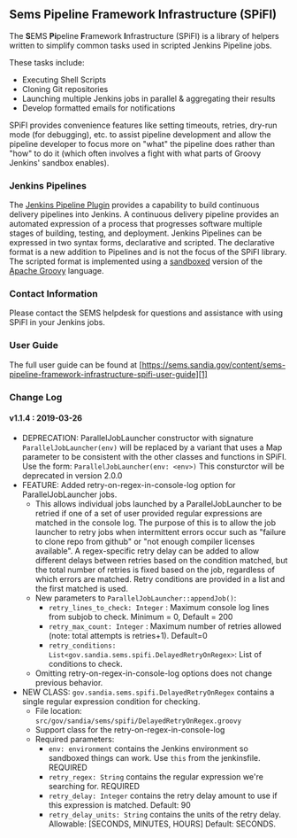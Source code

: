 Sems Pipeline Framework Infrastructure (SPiFI)
----------------------------------------------
The **S**EMS **Pi**peline **F**ramework **I**nfrastructure (SPiFI) is a library
of helpers written to simplify common tasks used in scripted Jenkins Pipeline
jobs.

These tasks include:

- Executing Shell Scripts
- Cloning Git repositories
- Launching multiple Jenkins jobs in parallel & aggregating their results
- Develop formatted emails for notifications

SPiFI provides convenience features like setting timeouts, retries, dry-run mode
(for debugging), etc. to assist pipeline development and allow the pipeline
developer to focus more on "what" the pipeline does rather than "how" to do it
(which often involves a fight with what parts of Groovy Jenkins' sandbox enables).

### Jenkins Pipelines
The [Jenkins Pipeline Plugin][2] provides a capability to build continuous
delivery pipelines into Jenkins.  A continuous delivery pipeline provides an
automated expression of a process that progresses software multiple stages of
building, testing, and deployment.  Jenkins Pipelines can be expressed in two
syntax forms, declarative and scripted.  The declarative format is a new
addition to Pipelines and is not the focus of the SPiFI library.
The scripted format is implemented using a [sandboxed][4] version of the
[Apache Groovy][3] language.

### Contact Information
Please contact the SEMS helpdesk for questions and assistance with using SPiFI
in your Jenkins jobs.

### User Guide
The full user guide can be found at
[https://sems.sandia.gov/content/sems-pipeline-framework-infrastructure-spifi-user-guide][1]


### Change Log

#### v1.1.4 : 2019-03-26
- DEPRECATION: ParallelJobLauncher constructor with signature `ParallelJobLauncher(env)` will be replaced by a variant that uses
  a Map parameter to be consistent with the other classes and functions in SPiFI.  Use the form: `ParallelJobLauncher(env: <env>)`
  This consturctor will be deprecated in version 2.0.0
- FEATURE: Added retry-on-regex-in-console-log option for ParallelJobLauncher jobs.
  - This allows individual jobs launched by a ParallelJobLauncher to be retried if one of a set of user provided regular expressions
    are matched in the console log.  The purpose of this is to allow the job launcher to retry jobs when intermittent errors
    occur such as "failure to clone repo from github" or "not enough compiler licenses available".
    A regex-specific retry delay can be added to allow different delays between retries based on the condition matched, but the
    total number of retries is fixed based on the job, regardless of which errors are matched.
    Retry conditions are provided in a list and the first matched is used.
  - New parameters to `ParallelJobLauncher::appendJob()`:
    - `retry_lines_to_check: Integer` : Maximum console log lines from subjob to check. Minimum = 0, Default = 200
    - `retry_max_count: Integer` : Maximum number of retries allowed (note: total attempts is retries+1). Default=0
    - `retry_conditions: List<gov.sandia.sems.spifi.DelayedRetryOnRegex>`: List of conditions to check.
  - Omitting retry-on-regex-in-console-log options does not change previous behavior.
- NEW CLASS: `gov.sandia.sems.spifi.DelayedRetryOnRegex` contains a single regular expression condition for checking.
  - File location: `src/gov/sandia/sems/spifi/DelayedRetryOnRegex.groovy`
  - Support class for the retry-on-regex-in-console-log
  - Required parameters:
    - `env: environment` contains the Jenkins environment so sandboxed things can work. Use `this` from the jenkinsfile. REQUIRED
    - `retry_regex: String` contains the regular expression we're searching for. REQUIRED
    - `retry_delay: Integer` contains the retry delay amount to use if this expression is matched. Default: 90
    - `retry_delay_units: String` contains the units of the retry delay. Allowable: [SECONDS, MINUTES, HOURS] Default: SECONDS.



[1]: https://sems.sandia.gov/content/sems-pipeline-framework-infrastructure-spifi-user-guide
[2]: https://jenkins.io/doc/book/pipeline/
[3]: http://www.groovy-lang.org/
[4]: https://wiki.jenkins.io/display/JENKINS/Script+Security+Plugin

